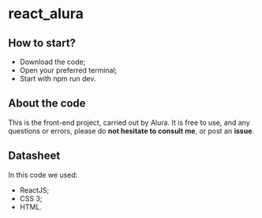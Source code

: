 # react_alura

## How to start?

- Download the code;
- Open your preferred terminal;
- Start with npm run dev.
## About the code

This is the front-end project, carried out by Alura. It is free to use, and any questions or errors, please do **not hesitate to consult me**, or post an **issue**.

## Datasheet

In this code we used: 
- ReactJS;
- CSS 3;
- HTML.
